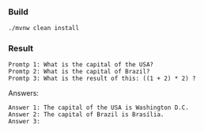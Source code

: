 ### Build 
```bash
./mvnw clean install 
```
### Result
```
Promtp 1: What is the capital of the USA?
Promtp 2: What is the capital of Brazil?
Promtp 3: What is the result of this: ((1 + 2) * 2) ? 
```
Answers:
```
Answer 1: The capital of the USA is Washington D.C. 
Answer 2: The capital of Brazil is Brasília. 
Answer 3: 
```
